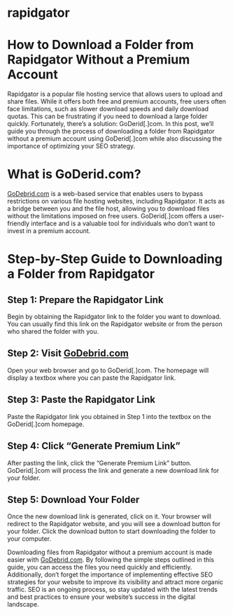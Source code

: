 # rapidgator
# How to Download a Folder from Rapidgator Without a Premium Account

Rapidgator is a popular file hosting service that allows users to upload and share files. While it offers both free and premium accounts, free users often face limitations, such as slower download speeds and daily download quotas. This can be frustrating if you need to download a large folder quickly. Fortunately, there’s a solution: GoDerid[.]com. In this post, we’ll guide you through the process of downloading a folder from Rapidgator without a premium account using GoDerid[.]com while also discussing the importance of optimizing your SEO strategy.

# What is GoDerid.com?

[GoDebrid.com](https://godebrid.com/) is a web-based service that enables users to bypass restrictions on various file hosting websites, including Rapidgator. It acts as a bridge between you and the file host, allowing you to download files without the limitations imposed on free users. GoDerid[.]com offers a user-friendly interface and is a valuable tool for individuals who don’t want to invest in a premium account.

# Step-by-Step Guide to Downloading a Folder from Rapidgator

## Step 1: Prepare the Rapidgator Link

Begin by obtaining the Rapidgator link to the folder you want to download. You can usually find this link on the Rapidgator website or from the person who shared the folder with you.

## Step 2: Visit [GoDebrid.com](https://godebrid.com/)

Open your web browser and go to GoDerid[.]com. The homepage will display a textbox where you can paste the Rapidgator link.

## Step 3: Paste the Rapidgator Link

Paste the Rapidgator link you obtained in Step 1 into the textbox on the GoDerid[.]com homepage.

## Step 4: Click “Generate Premium Link”

After pasting the link, click the “Generate Premium Link” button. GoDerid[.]com will process the link and generate a new download link for your folder.

## Step 5: Download Your Folder

Once the new download link is generated, click on it. Your browser will redirect to the Rapidgator website, and you will see a download button for your folder. Click the download button to start downloading the folder to your computer.

Downloading files from Rapidgator without a premium account is made easier with [GoDebrid.com](https://godebrid.com/). By following the simple steps outlined in this guide, you can access the files you need quickly and efficiently. Additionally, don’t forget the importance of implementing effective SEO strategies for your website to improve its visibility and attract more organic traffic. SEO is an ongoing process, so stay updated with the latest trends and best practices to ensure your website’s success in the digital landscape.
